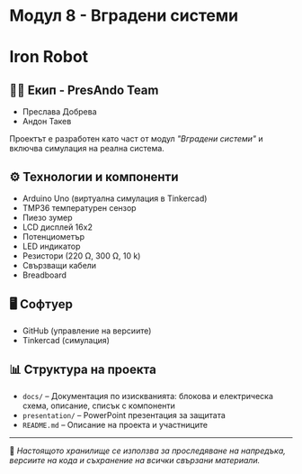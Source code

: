 # Модул 8 - Вградени системи
# Iron Robot

## 👨‍💻 Екип - PresAndo Team
- Преслава Добрева
- Андон Такев

Проектът е разработен като част от модул *"Вградени системи"* и включва симулация на реална система.

## ⚙️ Технологии и компоненти
- Arduino Uno (виртуална симулация в Tinkercad)
- TMP36 температурен сензор
- Пиезо зумер
- LCD дисплей 16x2
- Потенциометър 
- LED индикатор
- Резистори (220 Ω, 300 Ω, 10 k)
- Свързващи кабели
- Breadboard

## 🖥️ Софтуер
- GitHub (управление на версиите)
- Tinkercad (симулация)

## 📊 Структура на проекта
- `docs/` – Документация по изискванията: блокова и електрическа схема, описание, списък с компоненти
- `presentation/` – PowerPoint презентация за защитата
- `README.md` – Описание на проекта и участниците
  
---

📌 *Настоящото хранилище се използва за проследяване на напредъка, версиите на кода и съхранение на всички свързани материали.*
